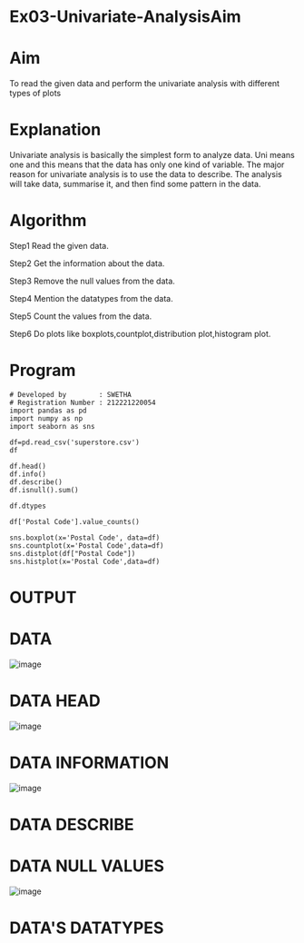 # Ex03-Univariate-AnalysisAim
# Aim 
To read the given data and perform the univariate analysis with different types of plots

# Explanation
Univariate analysis is basically the simplest form to analyze data. Uni means one and this means that the data has only one kind of variable. The major reason for univariate analysis is to use the data to describe. The analysis will take data, summarise it, and then find some pattern in the data.

# Algorithm
Step1
Read the given data.

Step2
Get the information about the data.

Step3
Remove the null values from the data.

Step4
Mention the datatypes from the data.

Step5
Count the values from the data.

Step6
Do plots like boxplots,countplot,distribution plot,histogram plot.

# Program
```
# Developed by        : SWETHA
# Registration Number : 212221220054
import pandas as pd
import numpy as np
import seaborn as sns

df=pd.read_csv('superstore.csv')
df

df.head()
df.info()
df.describe()
df.isnull().sum()

df.dtypes

df['Postal Code'].value_counts()

sns.boxplot(x='Postal Code', data=df)
sns.countplot(x='Postal Code',data=df)
sns.distplot(df["Postal Code"])
sns.histplot(x='Postal Code',data=df)
```
# OUTPUT

# DATA
![image](https://github.com/swethasurendar/Ex03-Univariate-Analysis/assets/133625914/943c56c6-828d-4f2f-85d7-e5fb96b1bb83)
# DATA HEAD
![image](https://github.com/swethasurendar/Ex03-Univariate-Analysis/assets/133625914/f4c5a0ed-20a4-4cdf-b0b1-23fb4eaf9b4d)
# DATA INFORMATION
![image](https://github.com/swethasurendar/Ex03-Univariate-Analysis/assets/133625914/99b2e591-60dd-424e-8c00-ce2b09ce2698)
# DATA DESCRIBE
# DATA NULL VALUES
![image](https://github.com/swethasurendar/Ex03-Univariate-Analysis/assets/133625914/323c6511-860c-4728-ac81-6665781ffdce)
# DATA'S DATATYPES

#

